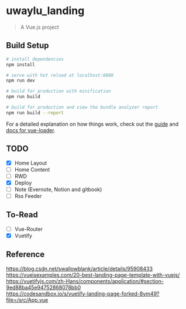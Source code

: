 # uwaylu_landing

> A Vue.js project

## Build Setup

```bash
# install dependencies
npm install

# serve with hot reload at localhost:8080
npm run dev

# build for production with minification
npm run build

# build for production and view the bundle analyzer report
npm run build --report
```

For a detailed explanation on how things work, check out the [guide](http://vuejs-templates.github.io/webpack/) and [docs for vue-loader](http://vuejs.github.io/vue-loader).

## TODO

- [x] Home Layout
- [ ] Home Content
- [ ] RWD
- [x] Deploy
- [ ] Note (Evernote, Notion and gitbook)
- [ ] Rss Feeder

## To-Read

- [ ] Vue-Router
- [x] Vuetify

## Reference

https://blog.csdn.net/swallowblank/article/details/95908433  
https://vuejsexamples.com/20-best-landing-page-template-with-vuejs/  
https://vuetifyjs.com/zh-Hans/components/application/#section-9ed88ba45e94752868078bb0  
https://codesandbox.io/s/vuetify-landing-page-forked-8ym49?file=/src/App.vue
